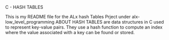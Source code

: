 C - HASH TABLES

This is my README file for the ALx hash Tables Prject under alx-low_level_programming 
ABOUT
HASH TABLES are data structures in C used to represent key-value pairs. They use a hash function to compute an index where the value associated with a key can be found or stored.
